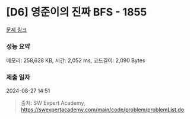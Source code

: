 # [D6] 영준이의 진짜 BFS - 1855 

[문제 링크](https://swexpertacademy.com/main/code/problem/problemDetail.do?contestProbId=AV5LnipaDvwDFAXc) 

### 성능 요약

메모리: 258,628 KB, 시간: 2,052 ms, 코드길이: 2,090 Bytes

### 제출 일자

2024-08-27 14:51



> 출처: SW Expert Academy, https://swexpertacademy.com/main/code/problem/problemList.do